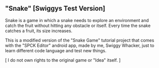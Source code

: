 ## "Snake" [Swiggys Test Version]

Snake is a game in which a snake needs to explore an environment and catch the fruit without hitting any obstacle or itself. Every time the snake catches a fruit, its size increases.

This is a modified version of the "Snake Game" tutorial project that comes with the "SPCK Editor" android app, made by me, Swiggy Whacker, just to learn different code language and test new things.  

[ I do not own rights to the original game or "Idea" itself. ]
